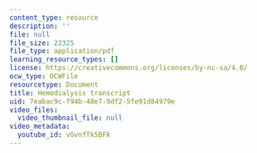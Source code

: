 ```yaml
---
content_type: resource
description: ''
file: null
file_size: 22325
file_type: application/pdf
learning_resource_types: []
license: https://creativecommons.org/licenses/by-nc-sa/4.0/
ocw_type: OCWFile
resourcetype: Document
title: Hemodialysis transcript
uid: 7eabac9c-f94b-48e7-9df2-5fe91d84979e
video_files:
  video_thumbnail_file: null
video_metadata:
  youtube_id: vGvnfTk5BFk
---
```

